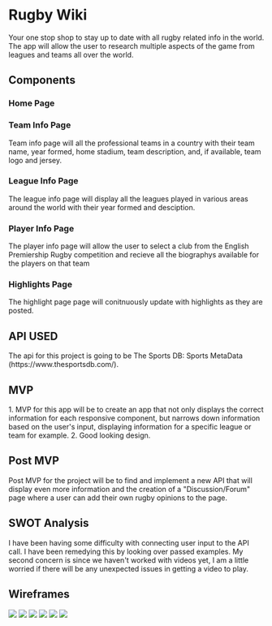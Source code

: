 <h1> Rugby Wiki </h1>
Your one stop shop to stay up to date with all rugby related info in the world.
The app will allow the user to research multiple aspects of the game from leagues 
and teams all over the world. 

<h2>Components</h2>
  <h3>Home Page</h3>
  <h3>Team Info Page</h3>
    Team info page will all the professional teams in a country with their team name, year formed, home stadium, team description, and, if available, team logo and jersey.
  <h3>League Info Page</h3>
    The league info page will display all the leagues played in various areas around the world with their year formed and desciption.
  <h3>Player Info Page</h3>
    The player info page will allow the user to select a club from the English Premiership Rugby competition and recieve all the biographys available for the players on that team
  <h3>Highlights Page</h3>
    The highlight page page will conitnuously update with highlights as they are posted.

<h2>API USED</h2>
  The api for this project is going to be The Sports DB: Sports MetaData (https://www.thesportsdb.com/).

<h2>MVP</h2>
  1. MVP for this app will be to create an app that not only displays the correct information for each responsive component, but narrows down information based on the user's input, displaying information 
for a specific league or team for example.
  2. Good looking design.

<h2>Post MVP</h2>
  Post MVP for the project will be to find and implement a new API that will display even more information and
  the creation of a "Discussion/Forum" page where a user can add their own rugby opinions to the page.

<h2>SWOT Analysis</h2>
  I have been having some difficulty with connecting user input to the API call. I have been remedying this by looking over passed examples. My second concern is since we haven't worked with videos yet, I am a little worried if there will be any unexpected issues in getting a video to play.
  
 <h2> Wireframes </h2>
 
 <img src ="./wireframes/Screen Shot 2020-02-28 at 9.29.15 AM.png">
<img src ="./wireframes/Screen Shot 2020-02-28 at 9.29.33 AM.png">
<img src ="./wireframes/Screen Shot 2020-02-28 at 9.30.41 AM.png">
<img src ="./wireframes/Screen Shot 2020-02-28 at 9.31.10 AM.png">
<img src ="./wireframes/Screen Shot 2020-02-07 at 10.14.52 AM.png">
<img src ="./wireframes/Screen Shot 2020-02-28 at 9.31.25 AM.png">
